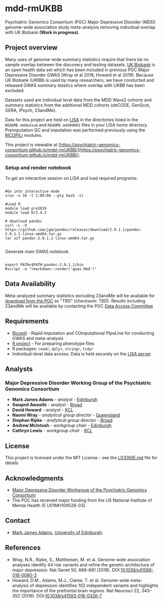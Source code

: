 # mdd-rmUKBB
Psychiatric Genomics Consortium (PGC) Major Depressive Disorder (MDD) genome-wide association study meta-analysis removing individual overlap with UK Biobank **(Work in progress)**.

## Project overview

Many uses of genome-wide summary statistics require that there be no sample overlap between the discovery and testing datasets. [UK Biobank](https://www.ukbiobank.ac.uk/) is an open health data set which has been included in previous PGC Major Depressive Disorder GWAS (Wray et al 2018, Howard et al 2019). Because UK Biobank (UKBB) is used by many researchers, we have conducted and released GWAS summary stastics where overlap with UKBB has been excluded.

Datasets used are individual level data from the MDD Wave2 cohorts and summary statistics from the additional MDD cohorts (deCODE, GenScot, GERA, iPsych, 23andMe).

Data for this project are held on [LISA](http://geneticcluster.org/) in the directories listed in the `README.mddw2sum` and `README.mdd00001` files in your LISA home directory. Preimputation QC and imputation was performed previously using the [RICOPILI](https://sites.google.com/a/broadinstitute.org/ricopili) modules.

This project is viewable at [https://psychiatric-genomics-consortium.github.io/mdd-rmUKBB/](https://psychiatric-genomics-consortium.github.io/mdd-rmUKBB/).


### Setup and render notebook

To get an interactive session on LISA and load required programs:

```{bash, eval=FALSE}

#Go into interactive mode
srun -n 16 -t 1:00:00 --pty bash -il

#Load R
module load pre2019
module load R/3.4.3

# download pandoc
curl -L -O https://github.com/jgm/pandoc/releases/download/2.9.1.1/pandoc-2.9.1.1-linux-amd64.tar.gz
tar xzf pandoc-2.9.1.1-linux-amd64.tar.gz


```

Generate main GWAS notebook

```{bash, eval=FALSE}

export PATH=$PATH:pandoc-2.9.1.1/bin
Rscript -e "rmarkdown::render('gwas.Rmd')"

```


## Data Availability

Meta-analyzed summary statistics excluding 23andMe will be available for [download from the PGC](https://www.med.unc.edu/pgc/results-and-downloads/mdd/) as "TBD" (checksum: TBD). Results including 23andMe will be available by contacting the PGC [Data Access Committee](https://www.med.unc.edu/pgc/shared-methods/open-source-philosophy/)

## Requirements

* [Ricopili](https://sites.google.com/a/broadinstitute.org/ricopili/) - Rapid Imputation and COmputational PIpeLIne for conducting GWAS and meta-analysis
* [R project](https://www.r-project.org/) - For preparing phenotype files
* R packages: `readr`, `dplyr`, `stringr`, `tidyr`
* Individual-level data access: Data is held securely on the [LISA server](http://geneticcluster.org/)

## Analysts

### Major Depressive Disorder Working Group of the Psychiatric Genomics Consortium

* **Mark James Adams** - *analyst* - [Edinburgh](https://mhdss.ac.uk)
* **Swapnil Awasthi** - *analyst* - [Broad](https://www.broadinstitute.org/)
* **David Howard** - *analyst* - [KCL](https://www.kcl.ac.uk/)
* **Naomi Wray** - *analytical group director* - [Queensland](https://cnsgenomics.com/)
* **Stephan Ripke** - *analytical group director* - [Broad](https://www.broadinstitute.org/)
* **Andrew McIntosh** - *workgroup chair* - [Edinburgh](https://mhdss.ac.uk)
* **Cathryn Lewis** - *workgroup chair* - [KCL](https://www.kcl.ac.uk/)

## License

This project is licensed under the MIT License - see the [LICENSE.md](LICENSE.md) file for details

## Acknowledgments

* [Major Depressive Disorder Workgroup of the Psychiatric Genomics Consortium](https://www.med.unc.edu/pgc/pgc-workgroups/major-depressive-disorder/)
* The PGC has received major funding from the US National Institute of Mental Health (5 U01MH109528-03).

## Contact

- [Mark James Adams](mailto:mark.adams@ed.ac.uk), [University of Edinburgh](https://www.ed.ac.uk/profile/dr-mark-james-adams).

## References

* Wray, N.R., Ripke, S., Mattheisen, M. et al. Genome-wide association analyses identify 44 risk variants and refine the genetic architecture of major depression. Nat Genet 50, 668–681 (2018). DOI:[10.1038/s41588-018-0090-3](https://doi.org/10.1038/s41588-018-0090-3)
* Howard, D.M., Adams, M.J., Clarke, T. et al. Genome-wide meta-analysis of depression identifies 102 independent variants and highlights the importance of the prefrontal brain regions. Nat Neurosci 22, 343–352 (2019). DOI:[10.1038/s41593-018-0326-7](https://doi.org/10.1038/s41593-018-0326-7)
